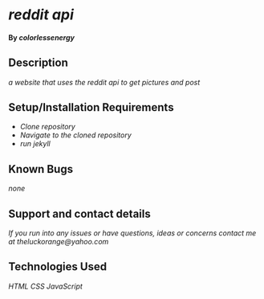 # _reddit api_

#### By _**colorlessenergy**_

## Description

_a website that uses the reddit api to get pictures and post_

## Setup/Installation Requirements

* _Clone repository_
* _Navigate to the cloned repository_
* _run jekyll_

## Known Bugs

_none_

## Support and contact details

_If you run into any issues or have questions, ideas or concerns contact me at theluckorange@yahoo.com_

## Technologies Used

_HTML_
_CSS_
_JavaScript_
